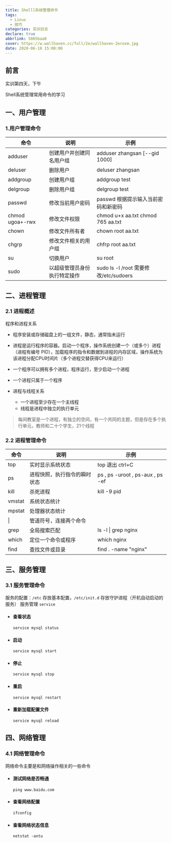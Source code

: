 ```yaml
---
title: Shelll系统管理命令
tags:
  - Linux
  - 技巧
categories: 实训日志
declare: true
abbrlink: 5065baa0
cover: https://w.wallhaven.cc/full/2e/wallhaven-2eroxm.jpg
date: 2020-06-18 15:00:00
---
```


## **前言**

实训第四天，下午

Shell系统管理常用命令的学习

<!-- more -->

## 一、用户管理

### 	1.用户管理命令

| 命令            | 说明                         | 示例                                   |
| --------------- | ---------------------------- | -------------------------------------- |
| adduser         | 创建用户并创建同名用户组     | adduser zhangsan    [--gid 1000]       |
| deluser         | 删除用户                     | deluser zhangsan                       |
| addgroup        | 创建用户组                   | addgroup test                          |
| delgroup        | 删除用户组                   | delgroup test                          |
| passwd          | 修改当前用户密码             | passwd 根据提示输入当前密码和新密码    |
| chmod ugoa+-rwx | 修改文件权限                 | chmod u+x aa.txt    chmod 765 aa.txt   |
| chown           | 修改文件所有者               | chown root aa.txt                      |
| chgrp           | 修改文件相关的用户组         | chfrp root aa.txt                      |
| su              | 切换用户                     | su root                                |
| sudo            | 以超级管理员身份执行特定操作 | sudo ls -l /root  需要修改/etc/sudoers |



## 二、进程管理

### 	2.1 进程概述

程序和进程关系
  - 程序安装或存储磁盘上的一组文件，静态，通常指未运行
  - 进程是运行程序的容器。启动一个程序，操作系统创建一个（或多个）进程（进程有编号 PID），加载程序的指令和数据到进程的内存区域，操作系统为该进程分配CPU时间片（多个进程交替获得CPU来运行）
  - 一个程序可以拥有多个进程，程序运行，至少启动一个进程
  - 一个进程只属于一个程序

- 进程与线程关系
  - 一个进程至少存在一个主线程
  - 线程是进程中独立的执行单元

> 每间教室是一个进程，有独立的空间，有一个共同的主题，但是存在多个执行单元，教师和二十个学生，21个线程

### 	2.2 进程管理命令

| 命令   | 说明                         | 示例                                  |
| ------ | ---------------------------- | ------------------------------------- |
| top    | 实时显示系统状态             | top       退出 ctrl+C                 |
| ps     | 进程快照，执行指令的瞬时状态 | ps  ,   ps -uroot  , ps-aux , ps  -ef |
| kill   | 杀死进程                     | kill -9 pid                           |
| vmstat | 系统状态统计                 |                                       |
| mpstat | 处理器状态统计               |                                       |
| \|     | 管道符号，连接两个命令       |                                       |
| grep   | 全局搜索匹配                 | ls -l \| grep nginx                   |
| which  | 定位一个命令或程序           | which nginx                           |
| find   | 查找文件或目录               | find . -name "nginx"                  |



## 三、服务管理

### 3.1 服务管理命令

服务的配置：`/etc` 存放基本配置，`/etc/init.d` 存放守护进程（开机自动启动的服务）
服务管理 `service`

* #### 查看状态

  `service mysql status`

* #### 启动

  `service mysql start`

* #### 停止

  `service mysql stop`

* #### 重启

  `service mysql restart`

* #### 重新加载配置文件

  `service mysql reload`

  

## 四、网络管理

### 4.1 网络管理命令

网络命令主要是和网络操作相关的一些命令

* #### 测试网络是否畅通

  `ping www.baidu.com`

* #### 查看网络配置

  `ifconfig`

* #### 查看网络状态信息

  `netstat -antu`